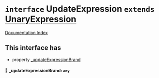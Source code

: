 # `interface` UpdateExpression `extends` [UnaryExpression](../interface.UnaryExpression/README.md)

[Documentation Index](../README.md)

## This interface has

- property [\_updateExpressionBrand](#-updateexpressionbrand-any)


#### 📄 \_updateExpressionBrand: `any`



